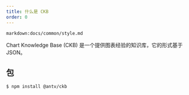 ```yaml
---
title: 什么是 CKB
order: 0
---
```


`markdown:docs/common/style.md`




Chart Knowledge Base (CKB) 是一个提供图表经验的知识库，它的形式基于 JSON。

## 包

```bash
$ npm install @antv/ckb
```



